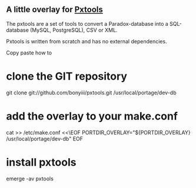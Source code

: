 ## A little overlay for [Pxtools][pxtools]

The pxtools are a set of tools to convert a Paradox-database into a SQL-database (MySQL, PostgreSQL), CSV or XML.

Pxtools is written from scratch and has no external dependencies.

[pxtools]: http://jan.kneschke.de/projects/pxtools/

Copy paste how to 
  # clone the GIT repository
  git clone git://github.com/bonyiii/pxtools.git /usr/local/portage/dev-db

  # add the overlay to your make.conf
  cat >> /etc/make.conf <<\EOF
  PORTDIR_OVERLAY="${PORTDIR_OVERLAY} /usr/local/portage/dev-db"
  EOF

  # install pxtools
  emerge -av pxtools